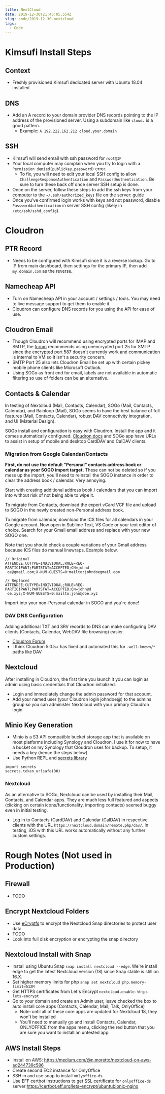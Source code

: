 ```yaml
---
title: NextCloud
date: 2019-12-30T21:45:05.554Z
slug: code/2019-12-30-nextcloud
tags:
  - Code
---
```


# Kimsufi Install Steps

## Context

- Freshly provisioned Kimsufi dedicated server with Ubuntu 18.04 installed

## DNS

- Add an A record to your domain provider DNS records pointing to the IP address of the provisioned server. Using a subdomain like `cloud.` is a good pattern.
  - Example: `A 192.222.162.212 cloud.your.domain`

## SSH

- Kimsufi will send email with ssh password for `root@IP`
- Your local computer may complain when you try to login with a `Permission denied(publickey,password)` error.
  - To fix, you will need to edit your local SSH config to allow `ChallengeResponseAuthentication` and `PasswordAuthentication`. Be sure to turn these back off once server SSH setup is done.
- Once on the server, follow these steps to add the ssh keys from your computer to the `~/.ssh/authorized_keys` file on the server: [guide](https://www.cyberciti.biz/faq/how-to-set-up-ssh-keys-on-linux-unix/)
- Once you've confirmed login works with keys and not password, disable `PasswordAuthentication` in server SSH config (likely in `/etc/ssh/sshd_config`).

# Cloudron

## PTR Record

- Needs to be configured with Kimsufi since it is a reverse lookup. Go to IP from main dashboard, then settings for the primary IP, then add `my.domain.com` as the reverse.

## Namecheap API

- Turn on Namecheap API in your account / settings / tools. You may need to live message support to get them to enable it.
- Cloudron can configure DNS records for you using the API for ease of use.

## Cloudron Email

- Though Cloudron will recommend using encrypted ports for IMAP and SMTP, the [forum](https://forum.cloudron.io/topic/1319/nextcloud-email-client-cannot-be-setup) recommends using unencrypted port 25 for SMTP since the encrypted port 587 doesn't currently work and communication is internal to VM so it isn't a security concern.
- SMTP Port 25 also lets Cloudron Email be set up with certain pickey mobile phone clients like Microsoft Outlook.
- Using SOGo as front end for email, labels are not available in automatic filtering so use of folders can be an alternative.

## Contacts & Calendar

In testing of Nextcloud (Mail, Contacts, Calendar), SOGo (Mail, Contacts, Calendar), and Rainloop (Mail), SOGo seems to have the best balance of full features (Mail, Contacts, Calendar), robust DAV connectivity integration, and UI (Material Design).

SOGo install and configuration is easy with Cloudron. Install the app and it comes automatically configured. [Cloudron docs](https://cloudron.io/documentation/apps/sogo/) and SOGo app have URLs to assist in setup of mobile and desktop CardDAV and CalDAV clients.

### Migration from Google Calendar/Contacts

**First, do not use the default "Personal" contacts address book or calendar as your SOGO import target.** These can not be deleted so if you mess up the import, you'll need to reinstall the SOGO instance in order to clear the address book / calendar. Very annoying.

Start with creating additional address book / calendars that you can import into without risk of not being able to wipe it.

To migrate from Contacts, download the export vCard VCF file and upload to SOGO in the newly created non-Personal address book.

To migrate from calendar, download the ICS files for all calendars in your Google account. Now open in Sublime Text, VS Code or your text editor of choice. Search for your Gmail email address and replace with your new SOGO one.

Note that you should check a couple variations of your Gmail address because ICS files do manual linewraps. Example below.

```
// Original
ATTENDEE;CUTYPE=INDIVIDUAL;ROLE=REQ-PARTICIPANT;PARTSTAT=ACCEPTED;CN=johnd
 oe@gmail.com;X-NUM-GUESTS=0:mailto:johndoegmail.com

// Replaced
ATTENDEE;CUTYPE=INDIVIDUAL;ROLE=REQ-PARTICIPANT;PARTSTAT=ACCEPTED;CN=john@d
 oe.xyz;X-NUM-GUESTS=0:mailto:john@doe.xyz
```

Import into your non-Personal calendar in SOGO and you're done!

### DAV DNS Configuration

Adding additional TXT and SRV records to DNS can make configuring DAV clients (Contacts, Calendar, WebDAV file browsing) easier.

- [Cloudron Forum](https://forum.cloudron.io/topic/1296/add-dns-dav-registring/4)
- I think Cloudron 5.0.5+ has fixed and automated this for `.well-known/*` paths like DAV

## Nextcloud

After installing in Cloudron, the first time you launch it you can login as admin using basic credentials that Cloudron initialized.

- Login and immediately change the admin password for that account.
- Add your named user (your Cloudron login johndoe@) to the admins group so you can administer Nextcloud with your primary Cloudron login.

## Minio Key Generation

- Minio is a S3 API compatible bucket storage app that is available on most platforms including Synology and Cloudron. I use it for now to have a bucket on my Synology that Cloudron uses for backup. To setup, it needs a key (hence the steps below).
- Use Python REPL and [secrets library](https://docs.python.org/3/library/secrets.html)

```
import secrets
secrets.token_urlsafe(30)
```

### Nextcloud

As an alternative to SOGo, Nextcloud can be used by installing their Mail, Contacts, and Calendar apps. They are much less full featured and aspects (clicking on certain icons/functionality, importing contacts) seemed buggy even in initial testing.

- Log in to Contacts (CardDAV) and Calendar (CalDAV) in respective clients with the URL `https://nextcloud.domain/remote.php/dav/`. In testing, iOS with this URL works automatically without any further custom settings.

# Rough Notes (Not used in Production)

## Firewall

- TODO

## Encrypt Nextcloud Folders

- Use [eCryptfs](https://help.ubuntu.com/lts/serverguide/ecryptfs.html) to encrypt the Nextcloud Snap directories to protect user data
- TODO
- Look into full disk encryption or encrypting the snap directory

## Nextcloud Install with Snap

- Install using Ubuntu Snap `snap install nextcloud --edge`. We're install edge to get the latest Nextcloud version (18) since Snap stable is still on 16.X.
- Set higher memory limits for php `snap set nextcloud php.memory-limit=512M`
- Get HTTPS certificates from Let's Encrypt `nextcloud.enable-https lets-encrypt`
- Go to your domain and create an Admin user, leave checked the box to auto install core apps (Contacts, Calendar, Mail, Talk, OnlyOffice)
  - Note: until all of these core apps are updated for Nextcloud 18, they won't be installed
  - You'll need to manually go and install Contacts, Calendar, ONLYOFFICE from the apps menu, clicking the red button that you are sure you want to install an untested app

## AWS Install Steps

- Install on AWS: <https://medium.com/@n.moretto/nextcloud-on-aws-ad244739c586>
- Create second EC2 instance for OnlyOffice
- SSH in and use snap to install `onlyoffice-ds`
- Use EFF certbot instructions to get SSL certificate for `onlyoffice-ds` server <https://certbot.eff.org/lets-encrypt/ubuntubionic-nginx>
